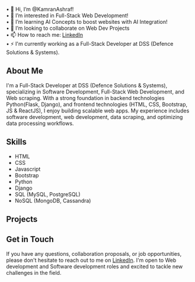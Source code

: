 • 👋 Hi, I’m @KamranAshraf!<br>
• 👀 I’m interested in Full-Stack Web Development!<br>
• 🌱 I’m  learning AI Concepts to boost websites with AI Integration! <br>
• 💞️ I’m looking to collaborate on Web Dev Projects<br>
• 📫 How to reach me: [LinkedIn](https://www.linkedin.com/in/mkamranashraf/)<br>
• ⚡ I'm currently working as a Full-Stack Developer at DSS (Defence Solutions & Systems).<br>

## About Me

I'm a Full-Stack Developer at DSS (Defence Solutions & Systems), specializing in Software Development, Full-Stack Web Development, and Web scraping. With a strong foundation in backend technologies Python(Flask, Django), and frontend technologies (HTML, CSS, Bootstrap, JS & ReactJS), I enjoy building scalable web apps. My experience includes software development, web development, data scraping, and optimizing data processing workflows.

## Skills

- HTML
- CSS
- Javascript
- Bootstrap
- Python
- Django
- SQL (MySQL, PostgreSQL)
- NoSQL (MongoDB, Cassandra)

## Projects


## Get in Touch

If you have any questions, collaboration proposals, or job opportunities, please don't hesitate to reach out to me on [LinkedIn](https://www.linkedin.com/in/mkamranashraf/). I'm open to Web development and Software development roles and excited to tackle new challenges in the field.

<!---
KamranAshraf10/KamranAshraf10 is a ✨ special ✨ repository because its `README.md` (this file) appears on your GitHub profile.
You can click the Preview link to take a look at your changes.
--->
